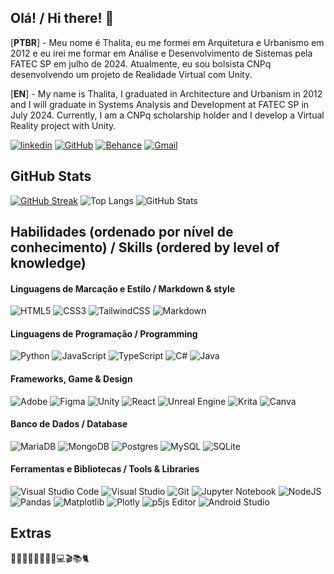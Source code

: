 ## Olá! / Hi there! 👋

[**PTBR**] - Meu nome é Thalita, eu me formei em Arquitetura e Urbanismo em 2012 e eu irei me formar em Análise e Desenvolvimento de Sistemas pela FATEC SP em julho de 2024. Atualmente, eu sou bolsista CNPq desenvolvendo um projeto de Realidade Virtual com Unity. 

[**EN**] - My name is Thalita, I graduated in Architecture and Urbanism in 2012 and I will graduate in Systems Analysis and Development at FATEC SP in July 2024. Currently, I am a CNPq scholarship holder and I develop a Virtual Reality project with Unity.

[![linkedin](https://img.shields.io/badge/linkedin-0A66C2?style=for-the-badge&logo=linkedin&logoColor=white)](https://www.linkedin.com/in/thalitaacb)
[![GitHub](https://img.shields.io/badge/GitHub-100000?style=for-the-badge&logo=github&logoColor=white)](https://github.com/SEUUSERNAME)
[![Behance](https://img.shields.io/badge/Behance-1769ff?style=for-the-badge&logo=behance&logoColor=white)](https://www.behance.net/thalitacolofatti) 
[![Gmail](https://img.shields.io/badge/Gmail-333333?style=for-the-badge&logo=gmail&logoColor=red)](mailto:thalitacolofatti@gmail.com)

## GitHub Stats
[![GitHub Streak](https://streak-stats.demolab.com/?user=thalitacolofatti&theme=buefy-dark&hide_border=true&background=000&dates=FFF)](https://git.io/streak-stats)
![Top Langs](https://github-readme-stats-git-masterrstaa-rickstaa.vercel.app/api/top-langs/?username=thalitacolofatti&layout=compact&bg_color=000&border_color=00000000&title_color=c18ced&text_color=FFF)
![GitHub Stats](https://github-readme-stats.vercel.app/api?username=thalitacolofatti&theme=panda&bg_color=000&border_color=00000000&show_icons=true&icon_color=5cffc3&title_color=c18ced&text_color=FFF)

## Habilidades (ordenado por nível de conhecimento) / Skills (ordered by level of knowledge)

#### Linguagens de Marcação e Estilo / Markdown & style
![HTML5](https://img.shields.io/badge/HTML5-E34F26?style=for-the-badge&logo=html5&logoColor=white) ![CSS3](https://img.shields.io/badge/CSS3-1572B6?style=for-the-badge&logo=css3&logoColor=white) ![TailwindCSS](https://img.shields.io/badge/tailwindcss-%2338B2AC.svg?style=for-the-badge&logo=tailwind-css&logoColor=white) ![Markdown](https://img.shields.io/badge/Markdown-000?style=for-the-badge&logo=markdown) 

#### Linguagens de Programação / Programming
![Python](https://img.shields.io/badge/python-3670A0?style=for-the-badge&logo=python&logoColor=ffdd54)
![JavaScript](https://img.shields.io/badge/JavaScript-F7DF1E?style=for-the-badge&logo=javascript&logoColor=black)
![TypeScript](https://img.shields.io/badge/TypeScript-007ACC?style=for-the-badge&logo=typescript&logoColor=white)
![C#](https://img.shields.io/badge/C%23-239120?style=for-the-badge&logo=c-sharp&logoColor=white)
![Java](https://img.shields.io/badge/java-%23ED8B00.svg?style=for-the-badge&logo=openjdk&logoColor=white)

#### Frameworks, Game & Design
![Adobe](https://img.shields.io/badge/adobe-%23FF0000.svg?style=for-the-badge&logo=adobe&logoColor=white)
![Figma](https://img.shields.io/badge/figma-%23F24E1E.svg?style=for-the-badge&logo=figma&logoColor=white)
![Unity](https://img.shields.io/badge/unity-%23000000.svg?style=for-the-badge&logo=unity&logoColor=white)
![React](https://img.shields.io/badge/React-20232A?style=for-the-badge&logo=react&logoColor=61DAFB)
![Unreal Engine](https://img.shields.io/badge/unrealengine-%23313131.svg?style=for-the-badge&logo=unrealengine&logoColor=white)
![Krita](https://img.shields.io/badge/Krita-203759?style=for-the-badge&logo=krita&logoColor=EEF37B)
![Canva](https://img.shields.io/badge/Canva-%2300C4CC.svg?style=for-the-badge&logo=Canva&logoColor=white)

#### Banco de Dados / Database 
![MariaDB](https://img.shields.io/badge/MariaDB-003545?style=for-the-badge&logo=mariadb&logoColor=white)
![MongoDB](https://img.shields.io/badge/MongoDB-%234ea94b.svg?style=for-the-badge&logo=mongodb&logoColor=white)
![Postgres](https://img.shields.io/badge/postgres-%23316192.svg?style=for-the-badge&logo=postgresql&logoColor=white)
![MySQL](https://img.shields.io/badge/mysql-4479A1.svg?style=for-the-badge&logo=mysql&logoColor=white)
![SQLite](https://img.shields.io/badge/sqlite-%2307405e.svg?style=for-the-badge&logo=sqlite&logoColor=white)

#### Ferramentas e Bibliotecas / Tools & Libraries
![Visual Studio Code](https://img.shields.io/badge/Visual%20Studio%20Code-0078d7.svg?style=for-the-badge&logo=visual-studio-code&logoColor=white)
![Visual Studio](https://img.shields.io/badge/Visual%20Studio-5C2D91.svg?style=for-the-badge&logo=visual-studio&logoColor=white)
![Git](https://img.shields.io/badge/GIT-E44C30?style=for-the-badge&logo=git&logoColor=white)
![Jupyter Notebook](https://img.shields.io/badge/jupyter-%23FA0F00.svg?style=for-the-badge&logo=jupyter&logoColor=white)
![NodeJS](https://img.shields.io/badge/node.js-6DA55F?style=for-the-badge&logo=node.js&logoColor=white)
![Pandas](https://img.shields.io/badge/pandas-%23150458.svg?style=for-the-badge&logo=pandas&logoColor=white)
![Matplotlib](https://img.shields.io/badge/Matplotlib-%23ffffff.svg?style=for-the-badge&logo=Matplotlib&logoColor=black)
![Plotly](https://img.shields.io/badge/Plotly-%233F4F75.svg?style=for-the-badge&logo=plotly&logoColor=white)
![p5js Editor](https://img.shields.io/badge/p5.js-ED225D?style=for-the-badge&logo=p5.js&logoColor=FFFFFF)
![Android Studio](https://img.shields.io/badge/android%20studio-346ac1?style=for-the-badge&logo=android%20studio&logoColor=white)

## Extras
👨‍👩‍👧🚴🏻‍♀️🎨🎵💻🎬📚🐈
<!--
**thalitacolofatti/thalitacolofatti** is a ✨ _special_ ✨ repository because its `README.md` (this file) appears on your GitHub profile.
